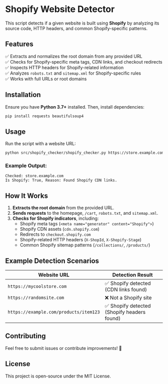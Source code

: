 # Shopify Website Detector

This script detects if a given website is built using **Shopify** by analyzing its source code, HTTP headers, and common Shopify-specific patterns.

## Features
✅ Extracts and normalizes the root domain from any provided URL  
✅ Checks for Shopify-specific meta tags, CDN links, and checkout redirects  
✅ Inspects HTTP headers for Shopify-related information  
✅ Analyzes `robots.txt` and `sitemap.xml` for Shopify-specific rules  
✅ Works with full URLs or root domains  

## Installation

Ensure you have **Python 3.7+** installed. Then, install dependencies:

```bash
pip install requests beautifulsoup4
```

## Usage

Run the script with a website URL:

```bash
python src/shopify_checker/shopify_checker.py https://store.example.com/products/item
```

### Example Output:
```
Checked: store.example.com
Is Shopify: True, Reason: Found Shopify CDN links.
```

## How It Works
1. **Extracts the root domain** from the provided URL.
2. **Sends requests** to the homepage, `/cart`, `robots.txt`, and `sitemap.xml`.
3. **Checks for Shopify indicators**, including:
   - Shopify meta tags (`<meta name="generator" content="Shopify">`)
   - Shopify CDN assets (`cdn.shopify.com`)
   - Redirects to `checkout.shopify.com`
   - Shopify-related HTTP headers (`X-ShopId`, `X-Shopify-Stage`)
   - Common Shopify sitemap patterns (`/collections/`, `/products/`)

## Example Detection Scenarios

| Website URL | Detection Result |
|-------------|-----------------|
| `https://mycoolstore.com` | ✅ Shopify detected (CDN links found) |
| `https://randomsite.com` | ❌ Not a Shopify site |
| `https://example.com/products/item123` | ✅ Shopify detected (Shopify headers found) |

## Contributing
Feel free to submit issues or contribute improvements! 🚀

## License
This project is open-source under the MIT License.
